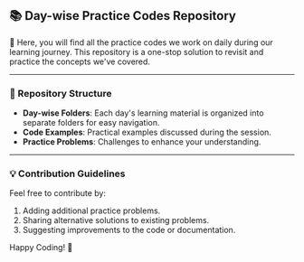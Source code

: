 ## 📚 **Day-wise Practice Codes Repository**

🎉 Here, you will find all the practice codes we work on daily during our learning journey. This repository is a one-stop solution to revisit and practice the concepts we've covered.

---

### **📝 Repository Structure**

- **Day-wise Folders**: Each day's learning material is organized into separate folders for easy navigation.  
- **Code Examples**: Practical examples discussed during the session.  
- **Practice Problems**: Challenges to enhance your understanding.  

---

### **💡 Contribution Guidelines**

Feel free to contribute by:
1. Adding additional practice problems.
2. Sharing alternative solutions to existing problems.
3. Suggesting improvements to the code or documentation.

Happy Coding! 🚀
